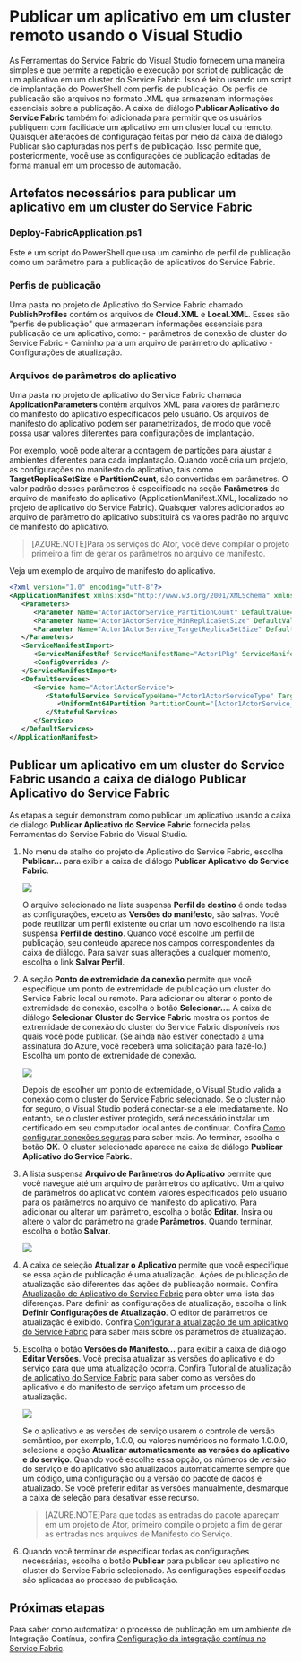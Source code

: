 <properties
    pageTitle="Publicar um aplicativo em um cluster remoto com o VS | Microsoft Azure"
    description="Saiba mais sobre as etapas necessárias para publicar um aplicativo em um cluster do Service Fabric remoto usando o Visual Studio."
    services="service-fabric"
    documentationCenter="na"
    authors="cawa"
    manager="timlt"
    editor="" />

<tags
    ms.service="multiple"
    ms.devlang="dotnet"
    ms.topic="article"
    ms.tgt_pltfrm="na"
    ms.workload="multiple"
    ms.date="10/28/2015"
    ms.author="cawa" />

# Publicar um aplicativo em um cluster remoto usando o Visual Studio

As Ferramentas do Service Fabric do Visual Studio fornecem uma maneira simples e que permite a repetição e execução por script de publicação de um aplicativo em um cluster do Service Fabric. Isso é feito usando um script de implantação do PowerShell com perfis de publicação. Os perfis de publicação são arquivos no formato .XML que armazenam informações essenciais sobre a publicação. A caixa de diálogo **Publicar Aplicativo do Service Fabric** também foi adicionada para permitir que os usuários publiquem com facilidade um aplicativo em um cluster local ou remoto. Quaisquer alterações de configuração feitas por meio da caixa de diálogo Publicar são capturadas nos perfis de publicação. Isso permite que, posteriormente, você use as configurações de publicação editadas de forma manual em um processo de automação.

## Artefatos necessários para publicar um aplicativo em um cluster do Service Fabric

### Deploy-FabricApplication.ps1

Este é um script do PowerShell que usa um caminho de perfil de publicação como um parâmetro para a publicação de aplicativos do Service Fabric.

### Perfis de publicação

Uma pasta no projeto de Aplicativo do Service Fabric chamado **PublishProfiles** contém os arquivos de **Cloud.XML** e **Local.XML**. Esses são "perfis de publicação" que armazenam informações essenciais para publicação de um aplicativo, como: - parâmetros de conexão de cluster do Service Fabric - Caminho para um arquivo de parâmetro do aplicativo - Configurações de atualização.

### Arquivos de parâmetros do aplicativo

Uma pasta no projeto de aplicativo do Service Fabric chamada **ApplicationParameters** contém arquivos XML para valores de parâmetro do manifesto do aplicativo especificados pelo usuário. Os arquivos de manifesto do aplicativo podem ser parametrizados, de modo que você possa usar valores diferentes para configurações de implantação.

Por exemplo, você pode alterar a contagem de partições para ajustar a ambientes diferentes para cada implantação. Quando você cria um projeto, as configurações no manifesto do aplicativo, tais como **TargetReplicaSetSize** e **PartitionCount**, são convertidas em parâmetros. O valor padrão desses parâmetros é especificado na seção **Parâmetros** do arquivo de manifesto do aplicativo (ApplicationManifest.XML, localizado no projeto de aplicativo do Service Fabric). Quaisquer valores adicionados ao arquivo de parâmetro do aplicativo substituirá os valores padrão no arquivo de manifesto do aplicativo.

>[AZURE.NOTE]Para os serviços do Ator, você deve compilar o projeto primeiro a fim de gerar os parâmetros no arquivo de manifesto.

Veja um exemplo de arquivo de manifesto do aplicativo.

```xml
<?xml version="1.0" encoding="utf-8"?>
<ApplicationManifest xmlns:xsd="http://www.w3.org/2001/XMLSchema" xmlns:xsi="http://www.w3.org/2001/XMLSchema-instance" ApplicationTypeName="Application2Type" ApplicationTypeVersion="1.0.0" xmlns="http://schemas.microsoft.com/2011/01/fabric">
   <Parameters>
      <Parameter Name="Actor1ActorService_PartitionCount" DefaultValue="10" />
      <Parameter Name="Actor1ActorService_MinReplicaSetSize" DefaultValue="2" />
      <Parameter Name="Actor1ActorService_TargetReplicaSetSize" DefaultValue="3" />
   </Parameters>
   <ServiceManifestImport>
      <ServiceManifestRef ServiceManifestName="Actor1Pkg" ServiceManifestVersion="1.0.0" />
      <ConfigOverrides />
   </ServiceManifestImport>
   <DefaultServices>
      <Service Name="Actor1ActorService">
         <StatefulService ServiceTypeName="Actor1ActorServiceType" TargetReplicaSetSize="[Actor1ActorService_TargetReplicaSetSize]" MinReplicaSetSize="[Actor1ActorService_MinReplicaSetSize]">
            <UniformInt64Partition PartitionCount="[Actor1ActorService_PartitionCount]" LowKey="-9223372036854775808" HighKey="9223372036854775807" />
         </StatefulService>
      </Service>
   </DefaultServices>
</ApplicationManifest>
```

## Publicar um aplicativo em um cluster do Service Fabric usando a caixa de diálogo Publicar Aplicativo do Service Fabric

As etapas a seguir demonstram como publicar um aplicativo usando a caixa de diálogo **Publicar Aplicativo do Service Fabric** fornecida pelas Ferramentas do Service Fabric do Visual Studio.

1. No menu de atalho do projeto de Aplicativo do Service Fabric, escolha **Publicar...** para exibir a caixa de diálogo **Publicar Aplicativo do Service Fabric**.

    ![][0]

    O arquivo selecionado na lista suspensa **Perfil de destino** é onde todas as configurações, exceto as **Versões do manifesto**, são salvas. Você pode reutilizar um perfil existente ou criar um novo escolhendo **<Gerenciar Perfis... >** na lista suspensa **Perfil de destino**. Quando você escolhe um perfil de publicação, seu conteúdo aparece nos campos correspondentes da caixa de diálogo. Para salvar suas alterações a qualquer momento, escolha o link **Salvar Perfil**.

1. A seção **Ponto de extremidade da conexão** permite que você especifique um ponto de extremidade de publicação um cluster do Service Fabric local ou remoto. Para adicionar ou alterar o ponto de extremidade de conexão, escolha o botão **Selecionar...**. A caixa de diálogo **Selecionar Cluster do Service Fabric** mostra os pontos de extremidade de conexão do cluster do Service Fabric disponíveis nos quais você pode publicar. (Se ainda não estiver conectado a uma assinatura do Azure, você receberá uma solicitação para fazê-lo.) Escolha um ponto de extremidade de conexão.

    ![][1]

    Depois de escolher um ponto de extremidade, o Visual Studio valida a conexão com o cluster do Service Fabric selecionado. Se o cluster não for seguro, o Visual Studio poderá conectar-se a ele imediatamente. No entanto, se o cluster estiver protegido, será necessário instalar um certificado em seu computador local antes de continuar. Confira [Como configurar conexões seguras](service-fabric-visualstudio-configure-secure-connections.md) para saber mais. Ao terminar, escolha o botão **OK**. O cluster selecionado aparece na caixa de diálogo **Publicar Aplicativo do Service Fabric**.

1. A lista suspensa **Arquivo de Parâmetros do Aplicativo** permite que você navegue até um arquivo de parâmetros do aplicativo. Um arquivo de parâmetros do aplicativo contém valores especificados pelo usuário para os parâmetros no arquivo de manifesto do aplicativo. Para adicionar ou alterar um parâmetro, escolha o botão **Editar**. Insira ou altere o valor do parâmetro na grade **Parâmetros**. Quando terminar, escolha o botão **Salvar**.

    ![][2]

1. A caixa de seleção **Atualizar o Aplicativo** permite que você especifique se essa ação de publicação é uma atualização. Ações de publicação de atualização são diferentes das ações de publicação normais. Confira [Atualização de Aplicativo do Service Fabric](service-fabric-application-upgrade.md) para obter uma lista das diferenças. Para definir as configurações de atualização, escolha o link **Definir Configurações de Atualização**. O editor de parâmetros de atualização é exibido. Confira [Configurar a atualização de um aplicativo do Service Fabric](service-fabric-visualstudio-configure-upgrade.md) para saber mais sobre os parâmetros de atualização.

1. Escolha o botão **Versões do Manifesto...** para exibir a caixa de diálogo **Editar Versões**. Você precisa atualizar as versões do aplicativo e do serviço para que uma atualização ocorra. Confira [Tutorial de atualização de aplicativo do Service Fabric](service-fabric-application-upgrade-tutorial.md) para saber como as versões do aplicativo e do manifesto de serviço afetam um processo de atualização.

    ![][3]

    Se o aplicativo e as versões de serviço usarem o controle de versão semântico, por exemplo, 1.0.0, ou valores numéricos no formato 1.0.0.0, selecione a opção **Atualizar automaticamente as versões do aplicativo e do serviço**. Quando você escolhe essa opção, os números de versão do serviço e do aplicativo são atualizados automaticamente sempre que um código, uma configuração ou a versão do pacote de dados é atualizado. Se você preferir editar as versões manualmente, desmarque a caixa de seleção para desativar esse recurso.

    >[AZURE.NOTE]Para que todas as entradas do pacote apareçam em um projeto de Ator, primeiro compile o projeto a fim de gerar as entradas nos arquivos de Manifesto do Serviço.

1. Quando você terminar de especificar todas as configurações necessárias, escolha o botão **Publicar** para publicar seu aplicativo no cluster do Service Fabric selecionado. As configurações especificadas são aplicadas ao processo de publicação.

## Próximas etapas

Para saber como automatizar o processo de publicação em um ambiente de Integração Contínua, confira [Configuração da integração contínua no Service Fabric](service-fabric-set-up-continuous-integration.md).


[0]: ./media/service-fabric-publish-app-remote-cluster/PublishDialog.png
[1]: ./media/service-fabric-publish-app-remote-cluster/SelectCluster.png
[2]: ./media/service-fabric-publish-app-remote-cluster/EditParams.png
[3]: ./media/service-fabric-publish-app-remote-cluster/EditVersions.png

<!---HONumber=Nov15_HO4-->